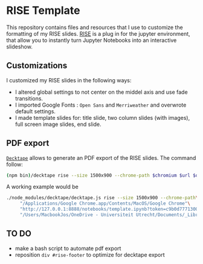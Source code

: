 # RISE Template

This repository contains files and resources that I use to customize the formatting of my RISE slides. 
[RISE](https://github.com/damianavila/RISE) is a plug in for the jupyter environment, that allow you to instantly turn Jupyter Notebooks into an interactive slideshow.

## Customizations
I customized my RISE slides in the following ways:
* I altered global settings to not center on the middel axis and use fade transitions.
* I imported Google Fonts : `Open Sans` and `Merriweather` and overwrote default settings.
* I made template slides for: title slide, two column slides (with images), full screen image slides, end slide.

## PDF export
[`Decktape`](https://rise.readthedocs.io/en/stable/exportpdf.html#using-decktape) allows to generate an PDF export of the RISE slides. The command follow:
```bash
(npm bin)/decktape rise --size 1500x900 --chrome-path $chromium $url $outfile
```

A working example would be
``` bash
./node_modules/decktape/decktape.js rise --size 1500x900 --chrome-path\
     "/Applications/Google Chrome.app/Contents/MacOS/Google Chrome"\
     "http://127.0.0.1:8888/notebooks/template.ipynb?token=c9b0d777130038289299f26e1b3f42546acca1ae9c1e7ff4"\
     "/Users/MacbookJos/OneDrive - Universiteit Utrecht/Documents/_Library/Templates/rise-presentation/slides.pdf"
```

## TO DO
* make a bash script to automate pdf export
* reposition `div #rise-footer` to optimize for decktape export 
